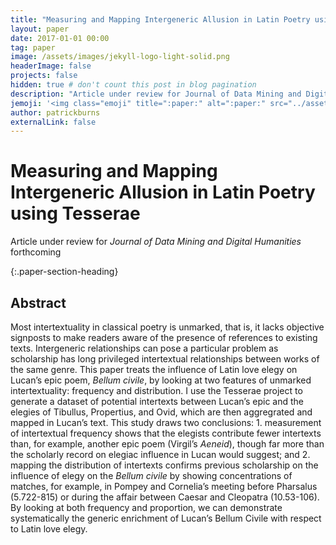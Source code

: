 ```yaml
---
title: "Measuring and Mapping Intergeneric Allusion in Latin Poetry using Tesserae"
layout: paper
date: 2017-01-01 00:00
tag: paper
image: /assets/images/jekyll-logo-light-solid.png
headerImage: false
projects: false
hidden: true # don't count this post in blog pagination
description: "Article under review for Journal of Data Mining and Digital Humanities"
jemoji: '<img class="emoji" title=":paper:" alt=":paper:" src="../assets/images/paper-icon.png" height="20" width="20" align="absmiddle">'
author: patrickburns
externalLink: false
---
```


# Measuring and Mapping Intergeneric Allusion in Latin Poetry using Tesserae
Article under review for *Journal of Data Mining and Digital Humanities*  
forthcoming

{:.paper-section-heading}
## Abstract 
Most intertextuality in classical poetry is unmarked, that is, it lacks objective signposts to make readers aware of the presence of references to existing texts. Intergeneric relationships can pose a particular problem as scholarship has long privileged intertextual relationships between works of the same genre. This paper treats the influence of Latin love elegy on Lucan’s epic poem, *Bellum civile*, by looking at two features of unmarked intertextuality: frequency and distribution. I use the Tesserae project to generate a dataset of potential intertexts between Lucan’s epic and the elegies of Tibullus, Propertius, and Ovid, which are then aggregrated and mapped in Lucan’s text. This study draws two conclusions: 1. measurement of intertextual frequency shows that the elegists contribute fewer intertexts than, for example, another epic poem (Virgil’s *Aeneid*), though far more than the scholarly record on elegiac influence in Lucan would suggest; and 2. mapping the distribution of intertexts confirms previous scholarship on the influence of elegy on the *Bellum civile* by showing concentrations of matches, for example, in Pompey and Cornelia’s meeting before Pharsalus (5.722-815) or during the affair between Caesar and Cleopatra (10.53-106). By looking at both frequency and proportion, we can demonstrate systematically the generic enrichment of Lucan’s Bellum Civile with respect to Latin love elegy.
